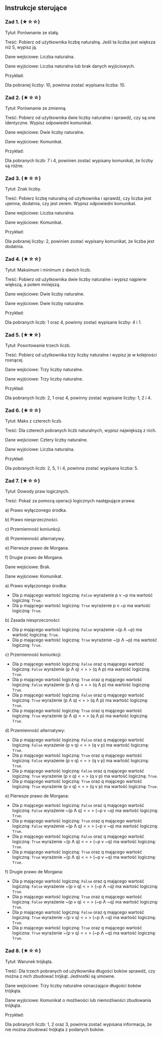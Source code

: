 ## Instrukcje sterujące

### Zad 1. (★☆☆)

Tytuł: Porównanie ze stałą.

Treść: Pobierz od użytkownika liczbę naturalną. Jeśli ta liczba jest większa niż 5, wypisz ją.

Dane wejściowe: Liczba naturalna.

Dane wyjściowe: Liczba naturalna lub brak danych wyjściowych.

Przykład:

Dla pobranej liczby: 10, powinna zostać wypisana liczba: 10.

### Zad 2. (★☆☆)

Tytuł: Porównanie ze zmienną.

Treść: Pobierz od użytkownika dwie liczby naturalne i sprawdź, czy są one identyczne. Wypisz odpowiedni komunikat.

Dane wejściowe: Dwie liczby naturalne.

Dane wyjściowe: Komunikat.

Przykład:

Dla pobranych liczb: 7 i 4, powinien zostać wypisany komunikat, że liczby są różne.

### Zad 3. (★☆☆)

Tytuł: Znak liczby.

Treść: Pobierz liczbę naturalną od użytkownika i sprawdź, czy liczba jest ujemna, dodatnia, czy jest zerem. Wypisz odpowiedni komunikat.

Dane wejściowe: Liczba naturalna.

Dane wyjściowe: Komunikat.

Przykład:

Dla pobranej liczby: 2, powinien zostać wypisany komunikat, że liczba jest dodatnia.

### Zad 4. (★☆☆)

Tytuł: Maksimum i minimum z dwóch liczb.

Treść: Pobierz od użytkownika dwie liczby naturalne i wypisz najpierw większą, a potem mniejszą.

Dane wejściowe: Dwie liczby naturalne.

Dane wyjściowe: Dwie liczby naturalne.

Przykład:

Dla pobranych liczb: 1 oraz 4, powinny zostać wypisane liczby: 4 i 1.

### Zad 5. (★★☆)

Tytuł: Posortowanie trzech liczb.

Treść: Pobierz od użytkownika trzy liczby naturalne i wypisz je w kolejności rosnącej.

Dane wejściowe: Trzy liczby naturalne.

Dane wyjściowe: Trzy liczby naturalne.

Przykład:

Dla pobranych liczb: 2, 1 oraz 4, powinny zostać wypisane liczby: 1, 2 i 4.

### Zad 6. (★☆☆)

Tytuł: Maks z czterech liczb.

Treść: Dla czterech pobranych liczb naturalnych, wypisz największą z nich.

Dane wejściowe: Cztery liczby naturalne.

Dane wyjściowe: Liczba naturalna.

Przykład:

Dla pobranych liczb: 2, 5, 1 i 4, powinna zostać wypisana liczba: 5.

### Zad 7. (★☆☆)

Tytuł: Dowody praw logicznych.

Treść: Pokaż za pomocą operacji logicznych następujące prawa:

a) Prawo wyłączonego środka.

b) Prawo niesprzeczności.

c) Przemienność koniunkcji.

d) Przemienność alternatywy.

e) Pierwsze prawo de Morgana.

f) Drugie prawo de Morgana.

Dane wejściowe: Brak.

Dane wyjściowe: Komunikat.

a) Prawo wyłączonego środka:
  - Dla p mającego wartość logiczną: `False` wyrażenie p v ~p ma wartość logiczną: `True`.
  - Dla p mającego wartość logiczną: `True` wyrażenie p v ~p ma wartość logiczną: `True`.

b) Zasada niesprzeczności:
  - Dla p mającego wartość logiczną: `False` wyrażenie ~(p Ʌ ~p) ma wartość logiczną: `True`.
  - Dla p mającego wartość logiczną: `True` wyrażenie ~(p Ʌ ~p) ma wartość logiczną: `True`.

c) Przemienność koniunkcji:
  - Dla p mającego wartość logiczną: `False` oraz q mającego wartość logiczną: `False` wyrażenie (p Ʌ q) < = > (q Ʌ p) ma wartość logiczną: `True`.
  - Dla p mającego wartość logiczną: `True` oraz q mającego wartość logiczną: `False` wyrażenie (p Ʌ q) < = > (q Ʌ p) ma wartość logiczną: `True`.
  - Dla p mającego wartość logiczną: `False` oraz q mającego wartość logiczną: `True` wyrażenie (p Ʌ q) < = > (q Ʌ p) ma wartość logiczną: `True`.
  - Dla p mającego wartość logiczną: `True` oraz q mającego wartość logiczną: `True` wyrażenie (p Ʌ q) < = > (q Ʌ p) ma wartość logiczną: `True`.

d) Przemienność alternatywy:
  - Dla p mającego wartość logiczną: `False` oraz q mającego wartość logiczną: `False` wyrażenie (p v q) < = > (q v p) ma wartość logiczną: `True`.
  - Dla p mającego wartość logiczną: `True` oraz q mającego wartość logiczną: `False` wyrażenie (p v q) < = > (q v p) ma wartość logiczną: `True`.
  - Dla p mającego wartość logiczną: `False` oraz q mającego wartość logiczną: `True` wyrażenie (p v q) < = > (q v p) ma wartość logiczną: `True`.
  - Dla p mającego wartość logiczną: `True` oraz q mającego wartość logiczną: `True` wyrażenie (p v q) < = > (q v p) ma wartość logiczną: `True`.

e) Pierwsze prawo de Morgana:
  - Dla p mającego wartość logiczną: `False` oraz q mającego wartość logiczną: `False` wyrażenie ~(p Ʌ q) < = > (~p v ~q) ma wartość logiczną: `True`.
  - Dla p mającego wartość logiczną: `True` oraz q mającego wartość logiczną: `False` wyrażenie ~(p Ʌ q) < = > (~p v ~q) ma wartość logiczną: `True`.
  - Dla p mającego wartość logiczną: `False` oraz q mającego wartość logiczną: `True` wyrażenie ~(p Ʌ q) < = > (~p v ~q) ma wartość logiczną: `True`.
  - Dla p mającego wartość logiczną: `True` oraz q mającego wartość logiczną: `True` wyrażenie ~(p Ʌ q) < = > (~p v ~q) ma wartość logiczną: `True`.

f) Drugie prawo de Morgana:
  - Dla p mającego wartość logiczną: `False` oraz q mającego wartość logiczną: `False` wyrażenie ~(p v q) < = > (~p Ʌ ~q) ma wartość logiczną: `True`.
  - Dla p mającego wartość logiczną: `True` oraz q mającego wartość logiczną: `False` wyrażenie ~(p v q) < = > (~p Ʌ ~q) ma wartość logiczną: `True`.
  - Dla p mającego wartość logiczną: `False` oraz q mającego wartość logiczną: `True` wyrażenie ~(p v q) < = > (~p Ʌ ~q) ma wartość logiczną: `True`.
  - Dla p mającego wartość logiczną: `True` oraz q mającego wartość logiczna: `True` wyrażenie ~(p v q) < = > (~p Ʌ ~q) ma wartość logiczną: `True`.

### Zad 8. (★☆☆)

Tytuł: Warunek trójkąta.

Treść: Dla trzech pobranych od użytkownika długości boków sprawdź, czy można z nich zbudować trójkąt. Jednostki są umowne.

Dane wejściowe: Trzy liczby naturalne oznaczające długości boków trójkąta.

Dane wyjściowe: Komunikat o możliwości lub niemożliwości zbudowania trójkąta.

Przykład:

Dla pobranych liczb: 1, 2 oraz 3, powinna zostać wypisana informacja, że nie można zbudować trójkąta z podanych boków.
